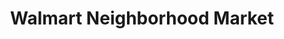 ---
title: "Walmart Neighborhood Market"
url: /wilson/walmart-neighborhood-market/
shop: Supermarkt
---
